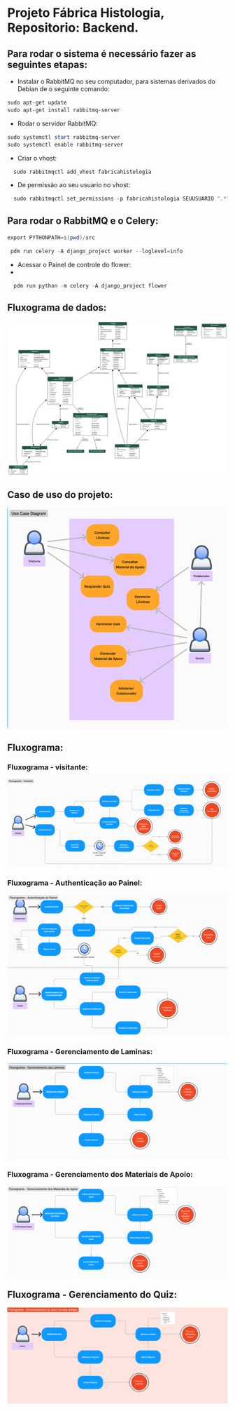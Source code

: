# Projeto Fábrica Histologia, Repositorio: Backend.

## Para rodar o sistema é necessário fazer as seguintes etapas:

- Instalar o RabbitMQ no seu computador, para sistemas derivados do Debian de o seguinte comando:
  
```powershell
sudo apt-get update
sudo apt-get install rabbitmq-server
```
- Rodar o servidor RabbitMQ:
  
```powershell
sudo systemctl start rabbitmq-server
sudo systemctl enable rabbitmq-server
```
  - Criar o vhost:
    
```powershell
  sudo rabbitmqctl add_vhost fabricahistologia
```

- De permissão ao seu usuario no vhost:

```powershell
  sudo rabbitmqctl set_permissions -p fabricahistologia SEUUSUARIO ".*" ".*" ".*"
```


## Para rodar o RabbitMQ e o Celery: 

```powershell
export PYTHONPATH=$(pwd)/src
```

```powershell
 pdm run celery -A django_project worker --loglevel=info
```

- Acessar o Painel de controle do flower:
- 
```powershell
  pdm run python -m celery -A django_project flower
```

## Fluxograma de dados:

![alt text](docs/diagrams/my_project_visualized.png)

## Caso de uso do projeto:

![alt text](docs/diagrams//Captura%20de%20tela%202024-08-09%20161501.png)

## Fluxograma: 

### Fluxograma - visitante:

![alt text](docs/diagrams/Captura%20de%20tela%202024-08-09%20162051.png)

### Fluxograma - Authenticação ao Painel:

![alt text](docs/diagrams//Captura%20de%20tela%202024-08-09%20162219.png)

### Fluxograma - Gerenciamento de Laminas:

![alt text](docs/diagrams/Captura%20de%20tela%202024-08-09%20162430.png)

### Fluxograma - Gerenciamento dos Materiais de Apoio:

![alt text](docs/diagrams//Captura%20de%20tela%202024-08-09%20162618.png)

## Fluxograma - Gerenciamento do Quiz:

![alt text](docs/diagrams/Captura%20de%20tela%202024-08-09%20162834.png)
